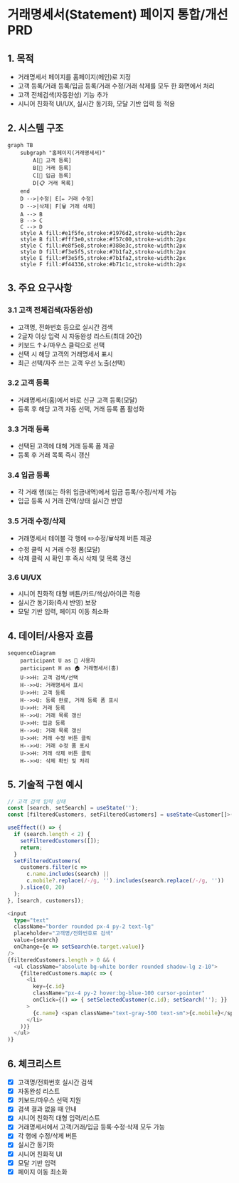 # 거래명세서(Statement) 페이지 통합/개선 PRD

## 1. 목적
- 거래명세서 페이지를 홈페이지(메인)로 지정
- 고객 등록/거래 등록/입금 등록/거래 수정/거래 삭제를 모두 한 화면에서 처리
- 고객 전체검색(자동완성) 기능 추가
- 시니어 친화적 UI/UX, 실시간 동기화, 모달 기반 입력 등 적용

## 2. 시스템 구조

```mermaid
graph TB
    subgraph "홈페이지(거래명세서)"
        A[👤 고객 등록]
        B[📄 거래 등록]
        C[💸 입금 등록]
        D[📋 거래 목록]
    end
    D -->|수정| E[✏️ 거래 수정]
    D -->|삭제| F[🗑️ 거래 삭제]
    A --> B
    B --> C
    C --> D
    style A fill:#e1f5fe,stroke:#1976d2,stroke-width:2px
    style B fill:#fff3e0,stroke:#f57c00,stroke-width:2px
    style C fill:#e8f5e8,stroke:#388e3c,stroke-width:2px
    style D fill:#f3e5f5,stroke:#7b1fa2,stroke-width:2px
    style E fill:#f3e5f5,stroke:#7b1fa2,stroke-width:2px
    style F fill:#f44336,stroke:#b71c1c,stroke-width:2px
```

## 3. 주요 요구사항

### 3.1 고객 전체검색(자동완성)
- 고객명, 전화번호 등으로 실시간 검색
- 2글자 이상 입력 시 자동완성 리스트(최대 20건)
- 키보드 ↑↓/마우스 클릭으로 선택
- 선택 시 해당 고객의 거래명세서 표시
- 최근 선택/자주 쓰는 고객 우선 노출(선택)

### 3.2 고객 등록
- 거래명세서(홈)에서 바로 신규 고객 등록(모달)
- 등록 후 해당 고객 자동 선택, 거래 등록 폼 활성화

### 3.3 거래 등록
- 선택된 고객에 대해 거래 등록 폼 제공
- 등록 후 거래 목록 즉시 갱신

### 3.4 입금 등록
- 각 거래 행(또는 하위 입금내역)에서 입금 등록/수정/삭제 가능
- 입금 등록 시 거래 잔액/상태 실시간 반영

### 3.5 거래 수정/삭제
- 거래명세서 테이블 각 행에 ✏️수정/🗑️삭제 버튼 제공
- 수정 클릭 시 거래 수정 폼(모달)
- 삭제 클릭 시 확인 후 즉시 삭제 및 목록 갱신

### 3.6 UI/UX
- 시니어 친화적 대형 버튼/카드/색상/아이콘 적용
- 실시간 동기화(즉시 반영) 보장
- 모달 기반 입력, 페이지 이동 최소화

## 4. 데이터/사용자 흐름

```mermaid
sequenceDiagram
    participant U as 👤 사용자
    participant H as 🏠 거래명세서(홈)
    U->>H: 고객 검색/선택
    H-->>U: 거래명세서 표시
    U->>H: 고객 등록
    H-->>U: 등록 완료, 거래 등록 폼 표시
    U->>H: 거래 등록
    H-->>U: 거래 목록 갱신
    U->>H: 입금 등록
    H-->>U: 거래 목록 갱신
    U->>H: 거래 수정 버튼 클릭
    H-->>U: 거래 수정 폼 표시
    U->>H: 거래 삭제 버튼 클릭
    H-->>U: 삭제 확인 및 처리
```

## 5. 기술적 구현 예시

```typescript
// 고객 검색 입력 상태
const [search, setSearch] = useState('');
const [filteredCustomers, setFilteredCustomers] = useState<Customer[]>([]);

useEffect(() => {
  if (search.length < 2) {
    setFilteredCustomers([]);
    return;
  }
  setFilteredCustomers(
    customers.filter(c =>
      c.name.includes(search) ||
      c.mobile?.replace(/-/g, '').includes(search.replace(/-/g, ''))
    ).slice(0, 20)
  );
}, [search, customers]);

<input
  type="text"
  className="border rounded px-4 py-2 text-lg"
  placeholder="고객명/전화번호로 검색"
  value={search}
  onChange={e => setSearch(e.target.value)}
/>
{filteredCustomers.length > 0 && (
  <ul className="absolute bg-white border rounded shadow-lg z-10">
    {filteredCustomers.map(c => (
      <li
        key={c.id}
        className="px-4 py-2 hover:bg-blue-100 cursor-pointer"
        onClick={() => { setSelectedCustomer(c.id); setSearch(''); }}
      >
        {c.name} <span className="text-gray-500 text-sm">{c.mobile}</span>
      </li>
    ))}
  </ul>
)}
```

## 6. 체크리스트
- [x] 고객명/전화번호 실시간 검색
- [x] 자동완성 리스트
- [x] 키보드/마우스 선택 지원
- [x] 검색 결과 없을 때 안내
- [x] 시니어 친화적 대형 입력/리스트
- [x] 거래명세서에서 고객/거래/입금 등록·수정·삭제 모두 가능
- [x] 각 행에 수정/삭제 버튼
- [x] 실시간 동기화
- [x] 시니어 친화적 UI
- [x] 모달 기반 입력
- [x] 페이지 이동 최소화 